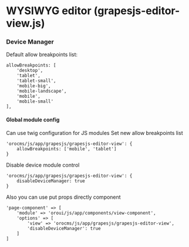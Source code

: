 # WYSIWYG editor (grapesjs-editor-view.js)

### Device Manager

Default allow breakpoints list:

    allowBreakpoints: [
    	'desktop',
    	'tablet',
    	'tablet-small',
    	'mobile-big',
    	'mobile-landscape',
    	'mobile',
    	'mobile-small'
    ],

#### Global module config
Can use twig configuration for JS modules
Set new allow breakpoints list

    'orocms/js/app/grapesjs/grapesjs-editor-view': {
    	allowBreakpoints: ['mobile', 'tablet']
    }

Disable device module control

    'orocms/js/app/grapesjs/grapesjs-editor-view': {
    	disableDeviceManager: true
    }

Also you can use put props directly component

    'page-component' => [
    	'module' => 'oroui/js/app/components/view-component',
    	'options' => [
    		'view' => 'orocms/js/app/grapesjs/grapesjs-editor-view',
    		'disableDeviceManager': true
    	]
    ]

